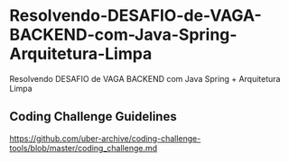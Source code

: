 # Resolvendo-DESAFIO-de-VAGA-BACKEND-com-Java-Spring-Arquitetura-Limpa
Resolvendo DESAFIO de VAGA BACKEND com Java Spring + Arquitetura Limpa

## Coding Challenge Guidelines
https://github.com/uber-archive/coding-challenge-tools/blob/master/coding_challenge.md
